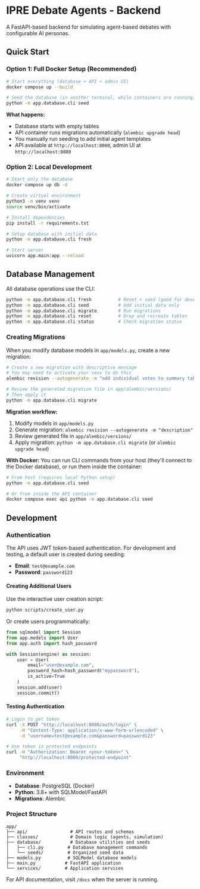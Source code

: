 # IPRE Debate Agents - Backend

A FastAPI-based backend for simulating agent-based debates with configurable AI personas.

## Quick Start

### Option 1: Full Docker Setup (Recommended)
```bash
# Start everything (database + API + admin UI)
docker compose up --build

# Seed the database (in another terminal, while containers are running)
python -m app.database.cli seed
```

**What happens:**
- Database starts with empty tables
- API container runs migrations automatically (`alembic upgrade head`)
- You manually run seeding to add initial agent templates
- API available at `http://localhost:8000`, admin UI at `http://localhost:8080`

### Option 2: Local Development
```bash
# Start only the database
docker compose up db -d

# Create virtual environment
python3 -m venv venv
source venv/bin/activate

# Install dependencies
pip install -r requirements.txt

# Setup database with initial data
python -m app.database.cli fresh

# Start server
uvicorn app.main:app --reload
```

## Database Management

All database operations use the CLI:

```bash
python -m app.database.cli fresh          # Reset + seed (good for development)
python -m app.database.cli seed           # Add initial data only
python -m app.database.cli migrate        # Run migrations
python -m app.database.cli reset          # Drop and recreate tables
python -m app.database.cli status         # Check migration status
```

### Creating Migrations

When you modify database models in `app/models.py`, create a new migration:

```bash
# Create a new migration with descriptive message
# You may need to activate your venv to do this
alembic revision --autogenerate -m "add individual votes to summary table"

# Review the generated migration file in app/alembic/versions/
# Then apply it
python -m app.database.cli migrate
```

**Migration workflow:**
1. Modify models in `app/models.py`
2. Generate migration: `alembic revision --autogenerate -m "description"`
3. Review generated file in `app/alembic/versions/`
4. Apply migration: `python -m app.database.cli migrate` (or `alembic upgrade head`)

**With Docker:** You can run CLI commands from your host (they'll connect to the Docker database), or run them inside the container:
```bash
# From host (requires local Python setup)
python -m app.database.cli seed

# Or from inside the API container
docker compose exec api python -m app.database.cli seed
```

## Development

### Authentication

The API uses JWT token-based authentication. For development and testing, a default user is created during seeding:

- **Email**: `test@example.com`
- **Password**: `password123`

#### Creating Additional Users

Use the interactive user creation script:

```bash
python scripts/create_user.py
```

Or create users programmatically:

```python
from sqlmodel import Session
from app.models import User
from app.auth import hash_password

with Session(engine) as session:
    user = User(
        email="user@example.com",
        password_hash=hash_password("mypassword"),
        is_active=True
    )
    session.add(user)
    session.commit()
```

#### Testing Authentication

```bash
# Login to get token
curl -X POST "http://localhost:8000/auth/login" \
     -H "Content-Type: application/x-www-form-urlencoded" \
     -d "username=test@example.com&password=password123"

# Use token in protected endpoints
curl -H "Authorization: Bearer <your-token>" \
     "http://localhost:8000/protected-endpoint"
```

### Environment
- **Database**: PostgreSQL (Docker)
- **Python**: 3.8+ with SQLModel/FastAPI
- **Migrations**: Alembic

### Project Structure
```
app/
├── api/                # API routes and schemas
├── classes/            # Domain logic (agents, simulation)  
├── database/           # Database utilities and seeds
│   ├── cli.py         # Database management commands
│   └── seeds/         # Organized seed data
├── models.py          # SQLModel database models
├── main.py           # FastAPI application
└── services/         # Application services
```

For API documentation, visit `/docs` when the server is running.